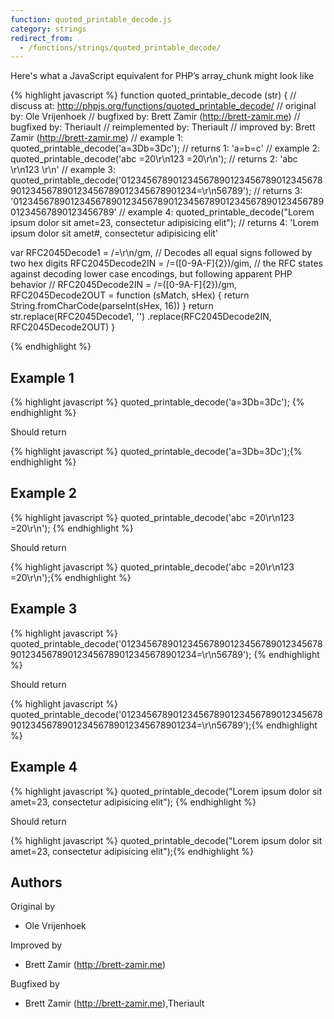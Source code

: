 ```yaml
---
function: quoted_printable_decode.js
category: strings
redirect_from:
  - /functions/strings/quoted_printable_decode/
---
```


<!-- WARNING! This file is auto generated by `npm run web:inject`, do not edit by hand -->

Here's what a JavaScript equivalent for PHP’s array_chunk might look like

{% highlight javascript %}
function quoted_printable_decode (str) {
  //       discuss at: http://phpjs.org/functions/quoted_printable_decode/
  //      original by: Ole Vrijenhoek
  //      bugfixed by: Brett Zamir (http://brett-zamir.me)
  //      bugfixed by: Theriault
  // reimplemented by: Theriault
  //      improved by: Brett Zamir (http://brett-zamir.me)
  //        example 1: quoted_printable_decode('a=3Db=3Dc');
  //        returns 1: 'a=b=c'
  //        example 2: quoted_printable_decode('abc  =20\r\n123  =20\r\n');
  //        returns 2: 'abc   \r\n123   \r\n'
  //        example 3: quoted_printable_decode('012345678901234567890123456789012345678901234567890123456789012345678901234=\r\n56789');
  //        returns 3: '01234567890123456789012345678901234567890123456789012345678901234567890123456789'
  //        example 4: quoted_printable_decode("Lorem ipsum dolor sit amet=23, consectetur adipisicing elit");
  //        returns 4: 'Lorem ipsum dolor sit amet#, consectetur adipisicing elit'

  var RFC2045Decode1 = /=\r\n/gm,
    // Decodes all equal signs followed by two hex digits
    RFC2045Decode2IN = /=([0-9A-F]{2})/gim,
    // the RFC states against decoding lower case encodings, but following apparent PHP behavior
    // RFC2045Decode2IN = /=([0-9A-F]{2})/gm,
    RFC2045Decode2OUT = function (sMatch, sHex) {
      return String.fromCharCode(parseInt(sHex, 16))
    }
  return str.replace(RFC2045Decode1, '')
    .replace(RFC2045Decode2IN, RFC2045Decode2OUT)
}

{% endhighlight %}

## Example 1

{% highlight javascript %}
quoted_printable_decode('a=3Db=3Dc');
{% endhighlight %}

Should return

{% highlight javascript %}
quoted_printable_decode('a=3Db=3Dc');{% endhighlight %}

## Example 2

{% highlight javascript %}
quoted_printable_decode('abc  =20\r\n123  =20\r\n');
{% endhighlight %}

Should return

{% highlight javascript %}
quoted_printable_decode('abc  =20\r\n123  =20\r\n');{% endhighlight %}

## Example 3

{% highlight javascript %}
quoted_printable_decode('012345678901234567890123456789012345678901234567890123456789012345678901234=\r\n56789');
{% endhighlight %}

Should return

{% highlight javascript %}
quoted_printable_decode('012345678901234567890123456789012345678901234567890123456789012345678901234=\r\n56789');{% endhighlight %}

## Example 4

{% highlight javascript %}
quoted_printable_decode("Lorem ipsum dolor sit amet=23, consectetur adipisicing elit");
{% endhighlight %}

Should return

{% highlight javascript %}
quoted_printable_decode("Lorem ipsum dolor sit amet=23, consectetur adipisicing elit");{% endhighlight %}


## Authors


Original by

- Ole Vrijenhoek


Improved by

- Brett Zamir (http://brett-zamir.me)


Bugfixed by

- Brett Zamir (http://brett-zamir.me),Theriault


